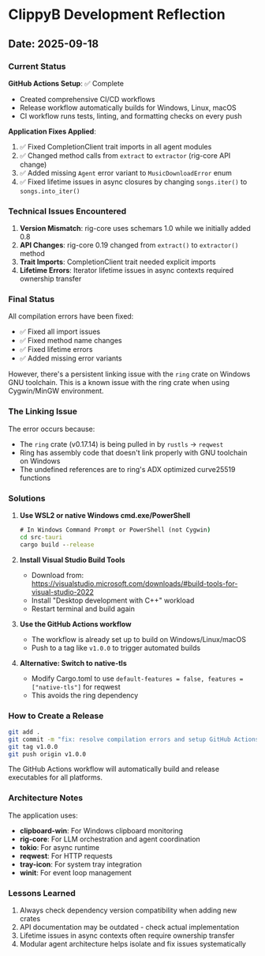 # ClippyB Development Reflection

## Date: 2025-09-18

### Current Status

**GitHub Actions Setup**: ✅ Complete
- Created comprehensive CI/CD workflows
- Release workflow automatically builds for Windows, Linux, macOS
- CI workflow runs tests, linting, and formatting checks on every push

**Application Fixes Applied**:
1. ✅ Fixed CompletionClient trait imports in all agent modules
2. ✅ Changed method calls from `extract` to `extractor` (rig-core API change)
3. ✅ Added missing `Agent` error variant to `MusicDownloadError` enum
4. ✅ Fixed lifetime issues in async closures by changing `songs.iter()` to `songs.into_iter()`

### Technical Issues Encountered

1. **Version Mismatch**: rig-core uses schemars 1.0 while we initially added 0.8
2. **API Changes**: rig-core 0.19 changed from `extract()` to `extractor()` method
3. **Trait Imports**: CompletionClient trait needed explicit imports
4. **Lifetime Errors**: Iterator lifetime issues in async contexts required ownership transfer

### Final Status

All compilation errors have been fixed:
- ✅ Fixed all import issues
- ✅ Fixed method name changes 
- ✅ Fixed lifetime errors
- ✅ Added missing error variants

However, there's a persistent linking issue with the `ring` crate on Windows GNU toolchain. This is a known issue with the ring crate when using Cygwin/MinGW environment.

### The Linking Issue

The error occurs because:
- The `ring` crate (v0.17.14) is being pulled in by `rustls` -> `reqwest`
- Ring has assembly code that doesn't link properly with GNU toolchain on Windows
- The undefined references are to ring's ADX optimized curve25519 functions

### Solutions

1. **Use WSL2 or native Windows cmd.exe/PowerShell**
   ```cmd
   # In Windows Command Prompt or PowerShell (not Cygwin)
   cd src-tauri
   cargo build --release
   ```

2. **Install Visual Studio Build Tools**
   - Download from: https://visualstudio.microsoft.com/downloads/#build-tools-for-visual-studio-2022
   - Install "Desktop development with C++" workload
   - Restart terminal and build again

3. **Use the GitHub Actions workflow**
   - The workflow is already set up to build on Windows/Linux/macOS
   - Push to a tag like `v1.0.0` to trigger automated builds

4. **Alternative: Switch to native-tls**
   - Modify Cargo.toml to use `default-features = false, features = ["native-tls"]` for reqwest
   - This avoids the ring dependency

### How to Create a Release

```bash
git add .
git commit -m "fix: resolve compilation errors and setup GitHub Actions"
git tag v1.0.0
git push origin v1.0.0
```

The GitHub Actions workflow will automatically build and release executables for all platforms.

### Architecture Notes

The application uses:
- **clipboard-win**: For Windows clipboard monitoring
- **rig-core**: For LLM orchestration and agent coordination
- **tokio**: For async runtime
- **reqwest**: For HTTP requests
- **tray-icon**: For system tray integration
- **winit**: For event loop management

### Lessons Learned

1. Always check dependency version compatibility when adding new crates
2. API documentation may be outdated - check actual implementation
3. Lifetime issues in async contexts often require ownership transfer
4. Modular agent architecture helps isolate and fix issues systematically